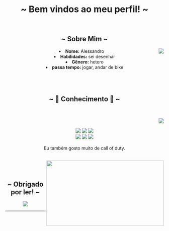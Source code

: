 <body>
  <center>
<h1 align="center">~  Bem vindos ao meu perfil!  ~</h1>
<br>
<div align="center">
<!-- <a href="" > -->
  <a href="Carrd.io/fxxe/" >
   <img src=""  />
  </a>
  
</div>
    <div align="center">
<!-- <img src="https://media3.giphy.com/media/eNN15JxJPCnFuUat81/giphy.webp?cid=ecf05e471aitxavhqjbfu0xzwqpw3un5qh6m3xba4pb8nmqp&ep=v1_gifs_search&rid=giphy.webp&ct=g"> -->
      </div>
<div>
<h2 align="center"> ~ Sobre Mim ~ </h2>
  <div align="center">
<img src="https://media1.tenor.com/m/uzeKPffQKEkAAAAC/bom-dia-valtatui.gif)" align="right">
  </div>
<li>
 <b>Nome:</b> Alessandro</li>
</li>
<li>
<b>Habilidades:</b> sei desenhar
</li>
<li>
<b>Gênero:</b> hetero
</li>
<li>
<b>passa tempo:</b> jogar, andar de bike
</li>
<br><br><br>
</div>
<div>
<h2 align="center">            ~ 📇 Conhecimento 📇 ~</h2>
 <br>
<p>
  <div align="center">
<img src="https://i.pinimg.com/originals/8d/4b/77/8d4b77c44b7a68c0fd609411e2c0ec3c.gif" align="right">
  </div>
</div>
<div>
  <br>
<p align="center"><img src="https://img.shields.io/badge/adobe%20photoshop%20-%2331A8FF.svg?&style=for-the-badge&logo=adobe%20photoshop&logoColor=white"/> <img src="https://img.shields.io/badge/html5%20-%23E34F26.svg?&style=for-the-badge&logo=html5&logoColor=white"/> <img src="https://img.shields.io/badge/css3%20-%231572B6.svg?&style=for-the-badge&logo=css3&logoColor=white"/><br>
 <img src="https://img.shields.io/badge/node.js%20-%2343853D.svg?&style=for-the-badge&logo=node.js&logoColor=white"/> <img src="https://img.shields.io/badge/javascript%20-%23323330.svg?&style=for-the-badge&logo=javascript&logoColor=%23F7DF1E"/> <img src="https://img.shields.io/badge/git%20-%23F05033.svg?&style=for-the-badge&logo=git&logoColor=white"/> <br><br>
Eu também gosto muito de call of duty.
</p>
<br>
  <div align="center">
<img src="[https://i.imgur.com/KXx0cCx.gif](https://media1.tenor.com/m/-WJZMWuiy38AAAAC/bom-dia-valtatu%C3%AD-bom-dia.gif)" align="right" width="373.5px" height="208.5px">
  </div>
<br>

</div>
<br>
<div>
<h2 align="center"> ~ Obrigado por ler! ~ </h2>
<div align="center">
<img src="https://media1.tenor.com/m/6-UGxh94QkQAAAAC/bom-dia-aquele-dia-lindo.gif">
</div>
<hr>
</div>
</div>
    </center>
</body>
